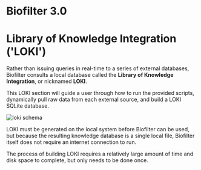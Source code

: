 # Biofilter 3.0

<!-- TODO Add brief, easy to read description of Biofilter -->




# Library of Knowledge Integration ('LOKI')
Rather than issuing queries in real-time to a series of external databases, Biofilter consults a local database called the **Library of Knowledge Integration**, or nicknamed **LOKI**. 

This LOKI section will guide a user through how to run the provided scripts, dynamically pull raw data from each external source, and build a LOKI SQLite database.

![loki schema](../images/2024-loki-biofilter-v3-schema.png)

<!-- TODO Update with final LOKI figure -->


LOKI must be generated on the local system before Biofilter can be used, but because the resulting knowledge database is a single local file, Biofilter itself does not require an internet connection to run. 

The process of building LOKI requires a relatively large amount of time and disk space to complete, but only needs to be done once.
